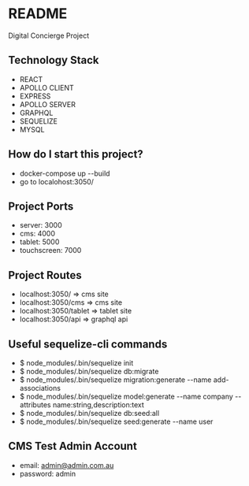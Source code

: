 # README #
Digital Concierge Project

## Technology Stack ##
* REACT
* APOLLO CLIENT 
* EXPRESS
* APOLLO SERVER
* GRAPHQL
* SEQUELIZE
* MYSQL

## How do I start this project? ##
* docker-compose up --build
* go to localohost:3050/

## Project Ports ##
* server: 3000 
* cms: 4000
* tablet: 5000
* touchscreen: 7000

## Project Routes ##
* localhost:3050/ => cms site 
* localhost:3050/cms => cms site  
* localhost:3050/tablet => tablet site 
* localhost:3050/api => graphql api 

## Useful sequelize-cli commands ##
* $ node_modules/.bin/sequelize init
* $ node_modules/.bin/sequelize db:migrate
* $ node_modules/.bin/sequelize migration:generate --name add-associations
* $ node_modules/.bin/sequelize model:generate --name company --attributes name:string,description:text
* $ node_modules/.bin/sequelize db:seed:all
* $ node_modules/.bin/sequelize seed:generate --name user

## CMS Test Admin Account ##
* email: admin@admin.com.au
* password: admin